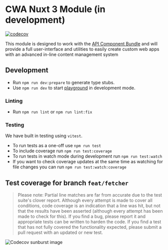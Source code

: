 <!---
This file is auto-generate by a github hook please modify README.template.md if you don't want to lose your work
-->
# CWA Nuxt 3 Module (in development)

[![codecov](https://codecov.io/github/components-web-app/cwa-nuxt-module/branch/feat/fetcher/graph/badge.svg?token=Z6GQJN413O)](https://app.codecov.io/gh/components-web-app/cwa-nuxt-module/tree/feat/fetcher)

This module is designed to work with the [API Component Bundle](https://github.com/components-web-app/api-components-bundle) and will provide a full user-interface and utilities to easily create custom web apps with an advanced in-line content management system

## Development

- Run `npm run dev:prepare` to generate type stubs.
- Use `npm run dev` to start [playground](./playground) in development mode.

### Linting

- Run `npm run lint` or `npm run lint:fix`

### Testing

We have built in testing using `vitest`.

- To run tests as a one-off use `npm run test`
- To include coverage run `npm run test:coverage`
- To run tests in watch mode during development run `npm run test:watch`
- If you want to check coverage updates at the same time as watching for file changes you can run `npm run test:watch:coverage`

## Test coverage for branch `feat/fetcher`

> Please note: Partial line matches are far from accurate due to the test suite's clover report. Although every attempt is made to cover all conditions, code coverage is an indication that a line was hit, but not that the results have been asserted (although every attempt has been made to check for this). If you find a bug, please report it and appropriate tests can be written to harden the code. If you find a test that has not fully covered the functionality expected, please submit a pull request with an updated or new test.

![Codecov sunburst image](https://codecov.io/github/components-web-app/cwa-nuxt-module/branch/feat/fetcher/graphs/sunburst.svg?token=Z6GQJN413O)
